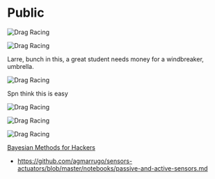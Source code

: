 # Public


![Drag Racing](https://github.com/radioUSD/public/blob/master/Screenshot_20200805-124046.png)



![Drag Racing](https://github.com/radioUSD/public/blob/master/Screenshot_20200805-124046.png)




Larre, bunch in this, a great student needs money for a windbreaker, umbrella.

![Drag Racing](https://github.com/radioUSD/public/blob/master/Screenshot_20200805-122325.png)



Spn think this is easy

![Drag Racing](https://github.com/radioUSD/public/blob/master/Screenshot_20200805-121956.png)


![Drag Racing](https://github.com/radioUSD/public/blob/master/Screenshot_20200805-121450.png)

![Drag Racing](https://github.com/radioUSD/public/blob/master/IMG_-hnfvux.jpg)

[Bayesian Methods for Hackers ](https://nbviewer.jupyter.org/github/CamDavidsonPilon/Probabilistic-Programming-and-Bayesian-Methods-for-Hackers/blob/master/Chapter1_Introduction/Ch1_Introduction_PyMC3.ipynb)

- https://github.com/agmarrugo/sensors-actuators/blob/master/notebooks/passive-and-active-sensors.md
